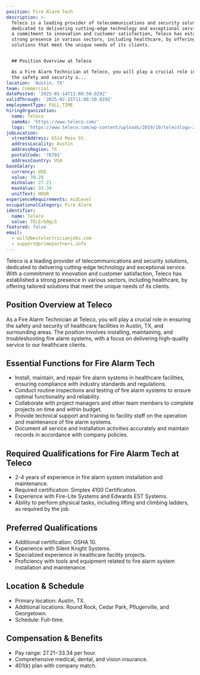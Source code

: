 ```yaml
---
position: Fire Alarm Tech
description: >-
  Teleco is a leading provider of telecommunications and security solutions,
  dedicated to delivering cutting-edge technology and exceptional service. With
  a commitment to innovation and customer satisfaction, Teleco has established a
  strong presence in various sectors, including healthcare, by offering tailored
  solutions that meet the unique needs of its clients.


  ## Position Overview at Teleco

  As a Fire Alarm Technician at Teleco, you will play a crucial role in ensuring
  the safety and security o...
location: 'Austin, TX'
team: Commercial
datePosted: '2025-01-14T11:08:50.029Z'
validThrough: '2025-02-15T11:08:50.029Z'
employmentType: FULL_TIME
hiringOrganization:
  name: Teleco
  sameAs: 'https://www.teleco.com/'
  logo: 'https://www.teleco.com/wp-content/uploads/2019/10/telecologo-2023.png'
jobLocation:
  streetAddress: 6514 Main St.
  addressLocality: Austin
  addressRegion: TX
  postalCode: '78701'
  addressCountry: USA
baseSalary:
  currency: USD
  value: 30.28
  minValue: 27.21
  maxValue: 33.34
  unitText: HOUR
experienceRequirements: midLevel
occupationalCategory: Fire Alarm
identifier:
  name: Teleco
  value: TELErb0gc5
featured: false
email:
  - will@bestelectricianjobs.com
  - support@primepartners.info
---
```




Teleco is a leading provider of telecommunications and security solutions, dedicated to delivering cutting-edge technology and exceptional service. With a commitment to innovation and customer satisfaction, Teleco has established a strong presence in various sectors, including healthcare, by offering tailored solutions that meet the unique needs of its clients.

## Position Overview at Teleco
As a Fire Alarm Technician at Teleco, you will play a crucial role in ensuring the safety and security of healthcare facilities in Austin, TX, and surrounding areas. The position involves installing, maintaining, and troubleshooting fire alarm systems, with a focus on delivering high-quality service to our healthcare clients.

## Essential Functions for Fire Alarm Tech
- Install, maintain, and repair fire alarm systems in healthcare facilities, ensuring compliance with industry standards and regulations.
- Conduct routine inspections and testing of fire alarm systems to ensure optimal functionality and reliability.
- Collaborate with project managers and other team members to complete projects on time and within budget.
- Provide technical support and training to facility staff on the operation and maintenance of fire alarm systems.
- Document all service and installation activities accurately and maintain records in accordance with company policies.

## Required Qualifications for Fire Alarm Tech at Teleco
- 2-4 years of experience in fire alarm system installation and maintenance.
- Required certification: Simplex 4100 Certification.
- Experience with Fire-Lite Systems and Edwards EST Systems.
- Ability to perform physical tasks, including lifting and climbing ladders, as required by the job.

## Preferred Qualifications
- Additional certification: OSHA 10.
- Experience with Silent Knight Systems.
- Specialized experience in healthcare facility projects.
- Proficiency with tools and equipment related to fire alarm system installation and maintenance.

## Location & Schedule
- Primary location: Austin, TX.
- Additional locations: Round Rock, Cedar Park, Pflugerville, and Georgetown.
- Schedule: Full-time.

## Compensation & Benefits
- Pay range: $27.21-$33.34 per hour.
- Comprehensive medical, dental, and vision insurance.
- 401(k) plan with company match.

